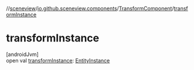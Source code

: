 //[sceneview](../../../index.md)/[io.github.sceneview.components](../index.md)/[TransformComponent](index.md)/[transformInstance](transform-instance.md)

# transformInstance

[androidJvm]\
open val [transformInstance](transform-instance.md): [EntityInstance](../index.md#-275222848%2FClasslikes%2F-1571379623)
